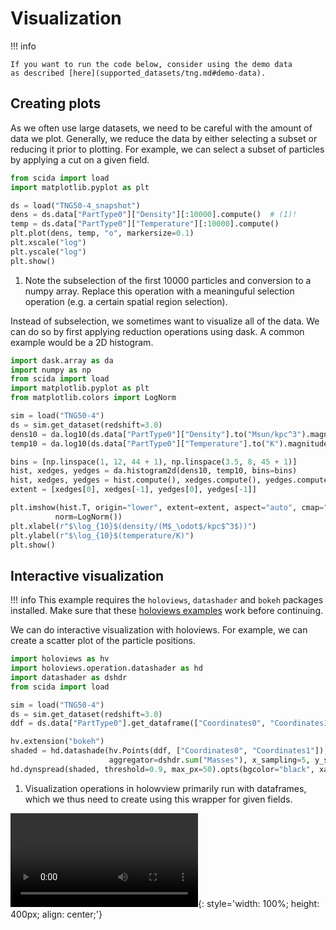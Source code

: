 # Visualization

!!! info

    If you want to run the code below, consider using the demo data
    as described [here](supported_datasets/tng.md#demo-data).

## Creating plots

As we often use large datasets, we need to be careful with the amount of data we plot.
Generally, we reduce the data by either selecting a subset or reducing it prior to plotting.
For example, we can select a subset of particles by applying a cut on a given field.

```python title="Selecting a subset of particles"
from scida import load
import matplotlib.pyplot as plt

ds = load("TNG50-4_snapshot")
dens = ds.data["PartType0"]["Density"][:10000].compute()  # (1)!
temp = ds.data["PartType0"]["Temperature"][:10000].compute()
plt.plot(dens, temp, "o", markersize=0.1)
plt.xscale("log")
plt.yscale("log")
plt.show()
```

1. Note the subselection of the first 10000 particles and conversion to a numpy array. Replace this operation with a meaninguful selection operation (e.g. a certain spatial region selection).

Instead of subselection, we sometimes want to visualize all of the data. We can do so by first applying reduction operations using dask. A common example would be a 2D histogram.

```python title="2D histograms"
import dask.array as da
import numpy as np
from scida import load
import matplotlib.pyplot as plt
from matplotlib.colors import LogNorm

sim = load("TNG50-4")
ds = sim.get_dataset(redshift=3.0)
dens10 = da.log10(ds.data["PartType0"]["Density"].to("Msun/kpc^3").magnitude)
temp10 = da.log10(ds.data["PartType0"]["Temperature"].to("K").magnitude)

bins = [np.linspace(1, 12, 44 + 1), np.linspace(3.5, 8, 45 + 1)]
hist, xedges, yedges = da.histogram2d(dens10, temp10, bins=bins)
hist, xedges, yedges = hist.compute(), xedges.compute(), yedges.compute()
extent = [xedges[0], xedges[-1], yedges[0], yedges[-1]]

plt.imshow(hist.T, origin="lower", extent=extent, aspect="auto", cmap="Greys",
          norm=LogNorm())
plt.xlabel(r"$\log_{10}$(density/(M$_\odot$/kpc$^3$))")
plt.ylabel(r"$\log_{10}$(temperature/K)")
plt.show()
```



## Interactive visualization

!!! info
    This example requires the `holoviews`, `datashader` and `bokeh` packages installed.
    Make sure that these [holoviews examples](https://holoviews.org/getting_started/index.html) work before continuing.


We can do interactive visualization with holoviews. For example, we can create a scatter plot of the particle positions.

```python
import holoviews as hv
import holoviews.operation.datashader as hd
import datashader as dshdr
from scida import load

sim = load("TNG50-4")
ds = sim.get_dataset(redshift=3.0)
ddf = ds.data["PartType0"].get_dataframe(["Coordinates0", "Coordinates1", "Masses"])  # (1)!

hv.extension("bokeh")
shaded = hd.datashade(hv.Points(ddf, ["Coordinates0", "Coordinates1"]), cmap="viridis", interpolation="linear",
                      aggregator=dshdr.sum("Masses"), x_sampling=5, y_sampling=5)
hd.dynspread(shaded, threshold=0.9, max_px=50).opts(bgcolor="black", xaxis=None, yaxis=None, width=500, height=500)
```

1. Visualization operations in holowview primarily run with dataframes, which we thus need to create using this wrapper for given fields.


![type:video](./videos/datashader_tng50.webm){: style='width: 100%; height: 400px; align: center;'}
